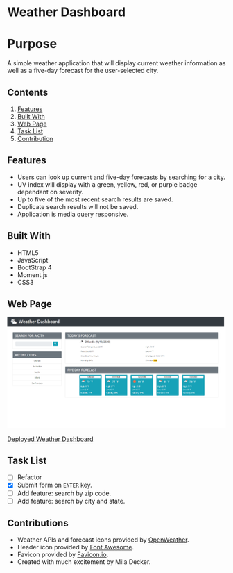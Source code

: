 # Weather Dashboard
# Purpose 
A simple weather application that will display current weather information as well as a five-day forecast for the user-selected city.

## Contents
1. [Features](#features)
2. [Built With](#built-with)
3. [Web Page](#web-page)
4. [Task List](#task-list)
5. [Contribution](#contributions)

## Features
* Users can look up current and five-day forecasts by searching for a city.
* UV index will display with a green, yellow, red, or purple badge dependant on severity.
* Up to five of the most recent search results are saved.
* Duplicate search results will not be saved.
* Application is media query responsive.

## Built With
* HTML5
* JavaScript
* BootStrap 4
* Moment.js
* CSS3

## Web Page
![Weather Dashboard](./assets/images/screenshot.png)

[Deployed Weather Dashboard](https://deckiedevs.github.io/weather-dashboard)

## Task List
- [ ] Refactor
- [x] Submit form on `ENTER` key.
- [ ] Add feature: search by zip code.
- [ ] Add feature: search by city and state. 

## Contributions
* Weather APIs and forecast icons provided by [OpenWeather](https://openweathermap.org/).
* Header icon provided by [Font Awesome](https://fontawesome.com/).
* Favicon provided by [Favicon.io](https://favicon.io/).
* Created with much excitement by Mila Decker.